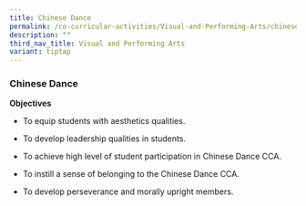 ```yaml
---
title: Chinese Dance
permalink: /co-curricular-activities/Visual-and-Performing-Arts/chinese-dance/
description: ""
third_nav_title: Visual and Performing Arts
variant: tiptap
---
```

<h3>Chinese Dance</h3>
<p><strong>Objectives</strong>
</p>
<ul data-tight="true" class="tight">
<li>
<p>To equip students with aesthetics qualities.</p>
</li>
<li>
<p>To develop leadership qualities in students.</p>
</li>
<li>
<p>To achieve high level of student participation in Chinese Dance CCA.</p>
</li>
<li>
<p>To instill a sense of belonging to the Chinese Dance CCA.</p>
</li>
<li>
<p>To develop perseverance and morally upright members.</p>
</li>
</ul>
<p></p>
<p></p>
<p></p>
